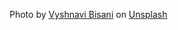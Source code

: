 Photo by <a href="https://unsplash.com/@vyshnavibisani?utm_content=creditCopyText&utm_medium=referral&utm_source=unsplash">Vyshnavi Bisani</a> on <a href="https://unsplash.com/photos/brown-round-cookie-on-white-surface-z8kriatLFdA?utm_content=creditCopyText&utm_medium=referral&utm_source=unsplash">Unsplash</a>
